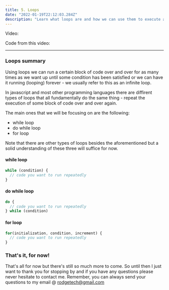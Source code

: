 ```yaml
---
title: 5. Loops
date: "2022-01-19T22:12:03.284Z"
description: "Learn what loops are and how we can use them to execute any code over and over for as much as we want up until a condition has been met"
---
```


Video:

Code from this video:

---

### Loops summary

Using loops we can run a certain block of code over and over for as many times as we want up until some condition has been satisfied or we can have it running (looping) forever - we usually refer to this as an infinite loop.

In javascript and most other programming languages there are diffirent types of loops that all fundamentally do the same thing - repeat the execution of some block of code over and over again.

The main ones that we will be focusing on are the following:

- while loop
- do while loop
- for loop

Note that there are other types of loops besides the aforementioned but a solid understanding of these three will suffice for now.

#### while loop

```javascript
while (condition) {
  // code you want to run repeatedly
}
```

#### do while loop

```javascript
do {
  // code you want to run repeatedly
} while (condition)
```

#### for loop

```javascript
for(initialization, condition, increment) {
  // code you want to run repeatedly
}
```

### That's it, for now!

That's all for now but there's still so much more to come. So until then I just want to thank you for stopping by and if you have any questions please never hesitate to contact me. Remember, you can always send your questions to my email @ rodgetech@gmail.com
